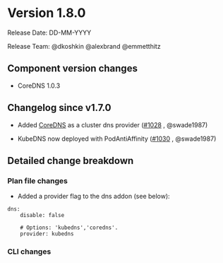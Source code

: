 # Version 1.8.0

Release Date: DD-MM-YYYY

Release Team: @dkoshkin @alexbrand @emmetthitz

## Component version changes

* CoreDNS 1.0.3

## Changelog since v1.7.0

* Added [CoreDNS](https://coredns.io/) as a cluster dns provider ([#1028](https://github.com/apprenda/kismatic/pull/1028) , @swade1987)

* KubeDNS now deployed with PodAntiAffinity ([#1030](https://github.com/apprenda/kismatic/pull/1030) , @swade1987)


## Detailed change breakdown

### Plan file changes

* Added a provider flag to the dns addon (see below):

```
dns:
    disable: false

    # Options: 'kubedns','coredns'.
    provider: kubedns
```


### CLI changes
